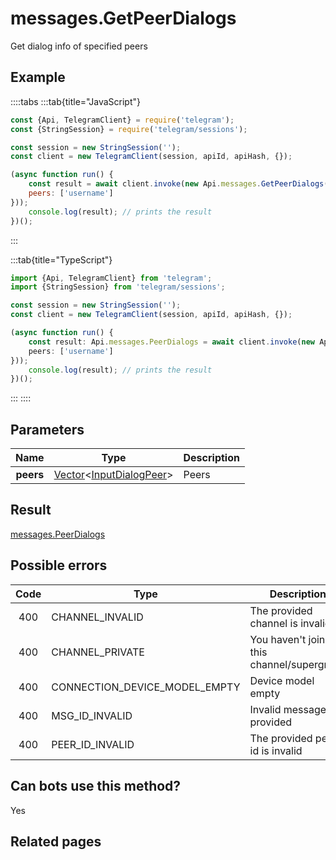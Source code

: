 # messages.GetPeerDialogs

Get dialog info of specified peers



## Example

::::tabs
:::tab{title="JavaScript"}
```js
const {Api, TelegramClient} = require('telegram');
const {StringSession} = require('telegram/sessions');

const session = new StringSession('');
const client = new TelegramClient(session, apiId, apiHash, {});

(async function run() {
    const result = await client.invoke(new Api.messages.GetPeerDialogs({
    peers: ['username']
}));
    console.log(result); // prints the result
})();
```
:::

:::tab{title="TypeScript"}
```ts
import {Api, TelegramClient} from 'telegram';
import {StringSession} from 'telegram/sessions';

const session = new StringSession('');
const client = new TelegramClient(session, apiId, apiHash, {});

(async function run() {
    const result: Api.messages.PeerDialogs = await client.invoke(new Api.messages.GetPeerDialogs({
    peers: ['username']
}));
    console.log(result); // prints the result
})();
```
:::
::::



## Parameters

| Name | Type | Description |
| :--: | ---- | ----------- |
| **peers** | [Vector](https://core.telegram.org/type/Vector%20t)<[InputDialogPeer](https://core.telegram.org/type/InputDialogPeer)> | Peers 


## Result

[messages.PeerDialogs](https://core.telegram.org/type/messages.PeerDialogs)



## Possible errors

| Code | Type | Description |
| :--: | ---- | ----------- |
| 400 | CHANNEL\_INVALID | The provided channel is invalid 
| 400 | CHANNEL\_PRIVATE | You haven't joined this channel/supergroup 
| 400 | CONNECTION\_DEVICE\_MODEL\_EMPTY | Device model empty 
| 400 | MSG\_ID\_INVALID | Invalid message ID provided 
| 400 | PEER\_ID\_INVALID | The provided peer id is invalid 


## Can bots use this method?

Yes

## Related pages


